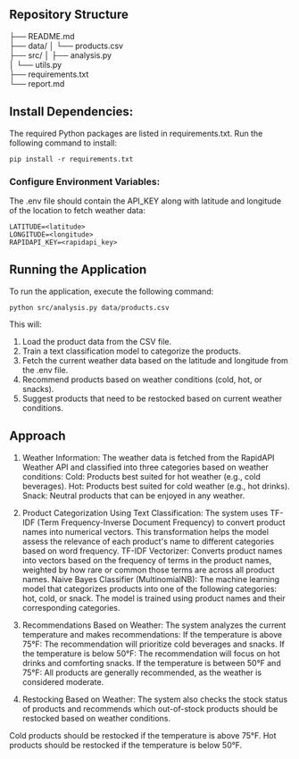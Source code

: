 ## Repository Structure

├── README.md            
├── data/
│   └── products.csv     
├── src/
│   ├── analysis.py      
│   └── utils.py         
├── requirements.txt     
└── report.md            


## Install Dependencies:
The required Python packages are listed in requirements.txt. Run the following command to install:

```
pip install -r requirements.txt
```

### Configure Environment Variables:
The .env file should contain the API_KEY along with latitude and longitude of the location to fetch weather data:

```
LATITUDE=<latitude>
LONGITUDE=<longitude>
RAPIDAPI_KEY=<rapidapi_key>
```

## Running the Application
To run the application, execute the following command:

```
python src/analysis.py data/products.csv
```

This will:
1. Load the product data from the CSV file.
2. Train a text classification model to categorize the products.
3. Fetch the current weather data based on the latitude and longitude from the .env file.
4. Recommend products based on weather conditions (cold, hot, or snacks).
5. Suggest products that need to be restocked based on current weather conditions.

## Approach
1. Weather Information:
The weather data is fetched from the RapidAPI Weather API and classified into three categories based on weather conditions:
Cold: Products best suited for hot weather (e.g., cold beverages).
Hot: Products best suited for cold weather (e.g., hot drinks).
Snack: Neutral products that can be enjoyed in any weather.

2. Product Categorization Using Text Classification:
The system uses TF-IDF (Term Frequency-Inverse Document Frequency) to convert product names into numerical vectors. This transformation helps the model assess the relevance of each product's name to different categories based on word frequency.
TF-IDF Vectorizer: Converts product names into vectors based on the frequency of terms in the product names, weighted by how rare or common those terms are across all product names.
Naive Bayes Classifier (MultinomialNB): The machine learning model that categorizes products into one of the following categories: hot, cold, or snack. The model is trained using product names and their corresponding categories.

3. Recommendations Based on Weather:
The system analyzes the current temperature and makes recommendations:
If the temperature is above 75°F: The recommendation will prioritize cold beverages and snacks.
If the temperature is below 50°F: The recommendation will focus on hot drinks and comforting snacks.
If the temperature is between 50°F and 75°F: All products are generally recommended, as the weather is considered moderate.

4. Restocking Based on Weather:
The system also checks the stock status of products and recommends which out-of-stock products should be restocked based on weather conditions.

Cold products should be restocked if the temperature is above 75°F.
Hot products should be restocked if the temperature is below 50°F.
